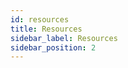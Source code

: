 ```yaml
---
id: resources
title: Resources
sidebar_label: Resources
sidebar_position: 2
---
```


[//]: # ()
[//]: # (<svg viewBox="0 0 20 10" xmlns="/img/icon/add.svg">)

[//]: # (  <rect x="11" y="1" width="8" height="8">)

[//]: # (    <title>I'm a square</title>)

[//]: # (  </rect>)

[//]: # (</svg>)

[//]: # (<svg viewBox="0 0 30 10" xmlns="http://www.w3.org/2000/svg">)

[//]: # (  <circle id="myCircle" cx="5" cy="5" r="4" stroke="blue"/>)

[//]: # (  <use href="#myCircle" x="10" fill="blue"/>)

[//]: # (  <use href="#myCircle" x="20" fill="white" stroke="red"/>)

[//]: # (</svg>)